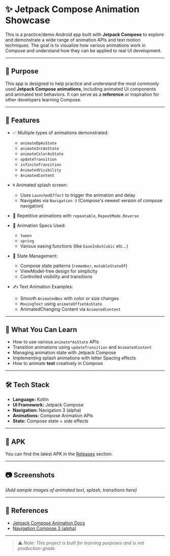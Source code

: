 # ✨ Jetpack Compose Animation Showcase

This is a practice/demo Android app built with **Jetpack Compose** to explore and demonstrate a wide range of animation APIs and text motion techniques. The goal is to visualize how various animations work in Compose and understand how they can be applied to real UI development.

---

## 🎯 Purpose

This app is designed to help practice and understand the most commonly used **Jetpack Compose animations**, including animated UI components and animated text behaviors. It can serve as a **reference** or inspiration for other developers learning Compose.

---

## 🚀 Features

- ✅ Multiple types of animations demonstrated:
  - `animateDpAsState`
  - `animateIntAsState`
  - `animateColorAsState`
  - `updateTransition`
  - `infiniteTransition`
  - `AnimatedVisibility`
  - `AnimatedContent`
  

- 🌀 Animated splash screen:
  - Uses `LaunchedEffect` to trigger the animation and delay
  - Navigates via `Navigation 3` (Compose's newest version of compose navigation)

- 🔁 Repetitive animations with `repeatable`, `RepeatMode.Reverse`

- 🎯 Animation Specs Used:
  - `tween`
  - `spring`
  - Various easing functions (like `EaseInOutCubic` etc...)

- 🧠 State Management:
  - Compose state patterns (`remember`, `mutableStateOf`)
  - ViewModel-free design for simplicity
  - Controlled visibility and transitions

- ✍️ Text Animation Examples:
  - Smooth `AnimatedBox` with color or size changes
  - `MovingText` using `animateOffsetAsState`
  - AnimatedChanging Content via `AnimatedContent`

---

## 🧪 What You Can Learn

- How to use various `animate*AsState` APIs
- Transition animations using `updateTransition` and `AnimatedContent`
- Managing animation state with Jetpack Compose
- Implementing splash animations with letter Spacing effects
- How to animate **text** creatively in Compose

---

## 🛠️ Tech Stack

- **Language:** Kotlin
- **UI Framework:** Jetpack Compose
- **Navigation:** Navigation 3 (alpha)
- **Animations:** Compose Animation APIs
- **State:** Compose state + side effects

---

## 📱 APK

You can find the latest APK in the [Releases](../../releases) section.

---

## 📷 Screenshots

*(Add sample images of animated text, splash, transitions here)*

---

## 🔗 References

- [Jetpack Compose Animation Docs](https://developer.android.com/jetpack/compose/animation)
- [Navigation Compose 3 (alpha)](https://developer.android.com/jetpack/androidx/releases/navigation#compose_version_3)

---

> ⚠️ *Note: This project is built for learning purposes and is not production-grade.*

